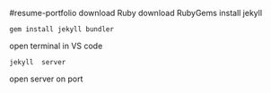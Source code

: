 #resume-portfolio
download Ruby
download RubyGems
install jekyll
```bach
gem install jekyll bundler
```
open terminal in VS code
```bach
jekyll  server
```

open server on port
